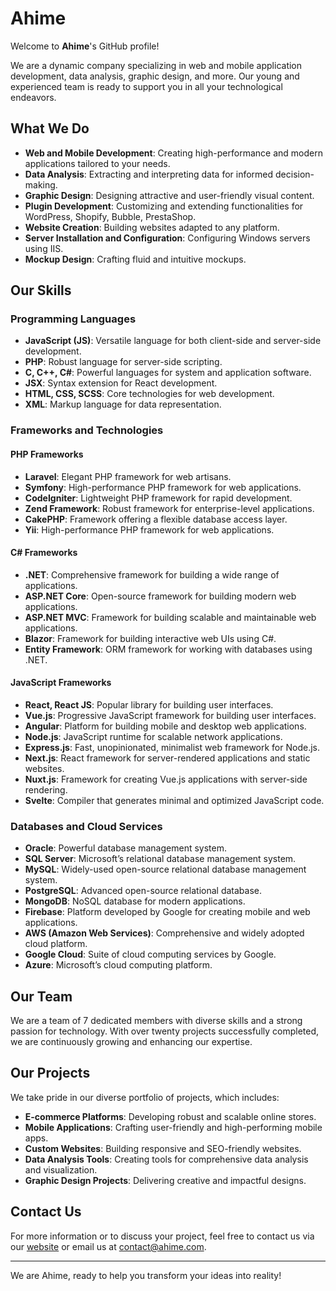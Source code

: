# Ahime

Welcome to **Ahime**'s GitHub profile!

We are a dynamic company specializing in web and mobile application development, data analysis, graphic design, and more. Our young and experienced team is ready to support you in all your technological endeavors.

## What We Do

- **Web and Mobile Development**: Creating high-performance and modern applications tailored to your needs.
- **Data Analysis**: Extracting and interpreting data for informed decision-making.
- **Graphic Design**: Designing attractive and user-friendly visual content.
- **Plugin Development**: Customizing and extending functionalities for WordPress, Shopify, Bubble, PrestaShop.
- **Website Creation**: Building websites adapted to any platform.
- **Server Installation and Configuration**: Configuring Windows servers using IIS.
- **Mockup Design**: Crafting fluid and intuitive mockups.

## Our Skills

### Programming Languages

- **JavaScript (JS)**: Versatile language for both client-side and server-side development.
- **PHP**: Robust language for server-side scripting.
- **C, C++, C#**: Powerful languages for system and application software.
- **JSX**: Syntax extension for React development.
- **HTML, CSS, SCSS**: Core technologies for web development.
- **XML**: Markup language for data representation.

### Frameworks and Technologies

#### PHP Frameworks
- **Laravel**: Elegant PHP framework for web artisans.
- **Symfony**: High-performance PHP framework for web applications.
- **CodeIgniter**: Lightweight PHP framework for rapid development.
- **Zend Framework**: Robust framework for enterprise-level applications.
- **CakePHP**: Framework offering a flexible database access layer.
- **Yii**: High-performance PHP framework for web applications.

#### C# Frameworks
- **.NET**: Comprehensive framework for building a wide range of applications.
- **ASP.NET Core**: Open-source framework for building modern web applications.
- **ASP.NET MVC**: Framework for building scalable and maintainable web applications.
- **Blazor**: Framework for building interactive web UIs using C#.
- **Entity Framework**: ORM framework for working with databases using .NET.

#### JavaScript Frameworks
- **React, React JS**: Popular library for building user interfaces.
- **Vue.js**: Progressive JavaScript framework for building user interfaces.
- **Angular**: Platform for building mobile and desktop web applications.
- **Node.js**: JavaScript runtime for scalable network applications.
- **Express.js**: Fast, unopinionated, minimalist web framework for Node.js.
- **Next.js**: React framework for server-rendered applications and static websites.
- **Nuxt.js**: Framework for creating Vue.js applications with server-side rendering.
- **Svelte**: Compiler that generates minimal and optimized JavaScript code.

### Databases and Cloud Services

- **Oracle**: Powerful database management system.
- **SQL Server**: Microsoft’s relational database management system.
- **MySQL**: Widely-used open-source relational database management system.
- **PostgreSQL**: Advanced open-source relational database.
- **MongoDB**: NoSQL database for modern applications.
- **Firebase**: Platform developed by Google for creating mobile and web applications.
- **AWS (Amazon Web Services)**: Comprehensive and widely adopted cloud platform.
- **Google Cloud**: Suite of cloud computing services by Google.
- **Azure**: Microsoft’s cloud computing platform.

## Our Team

We are a team of 7 dedicated members with diverse skills and a strong passion for technology. With over twenty projects successfully completed, we are continuously growing and enhancing our expertise.

## Our Projects

We take pride in our diverse portfolio of projects, which includes:

- **E-commerce Platforms**: Developing robust and scalable online stores.
- **Mobile Applications**: Crafting user-friendly and high-performing mobile apps.
- **Custom Websites**: Building responsive and SEO-friendly websites.
- **Data Analysis Tools**: Creating tools for comprehensive data analysis and visualization.
- **Graphic Design Projects**: Delivering creative and impactful designs.

## Contact Us

For more information or to discuss your project, feel free to contact us via our [website](https://www.ahime.com) or email us at [contact@ahime.com](mailto:contact@ahime.com).

---

We are Ahime, ready to help you transform your ideas into reality!
